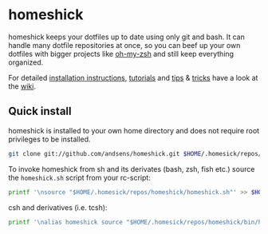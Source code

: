 homeshick
=========
homeshick keeps your dotfiles up to date using only git and bash.
It can handle many dotfile repositories at once, so you can beef up your own dotfiles
with bigger projects like [oh-my-zsh](https://github.com/robbyrussell/oh-my-zsh) and still
keep everything organized.

For detailed [installation instructions](https://github.com/andsens/homeshick/wiki/Installation), [tutorials](https://github.com/andsens/homeshick/wiki/Tutorials) and [tips](https://github.com/andsens/homeshick/wiki/Automatic-deployment) & [tricks](https://github.com/andsens/homeshick/wiki/Symlinking) have a look at the [wiki](https://github.com/andsens/homeshick/wiki).

Quick install
-------------

homeshick is installed to your own home directory and does not require root privileges to be installed.

```sh
git clone git://github.com/andsens/homeshick.git $HOME/.homesick/repos/homeshick
```

To invoke homeshick from sh and its derivates (bash, zsh, fish etc.) source the `homeshick.sh` script from your rc-script:
```sh
printf '\nsource "$HOME/.homesick/repos/homeshick/homeshick.sh"' >> $HOME/.bashrc
```
csh and derivatives (i.e. tcsh):
```sh
printf '\nalias homeshick source "$HOME/.homesick/repos/homeshick/bin/homeshick.csh"' >> $HOME/.cshrc
```
